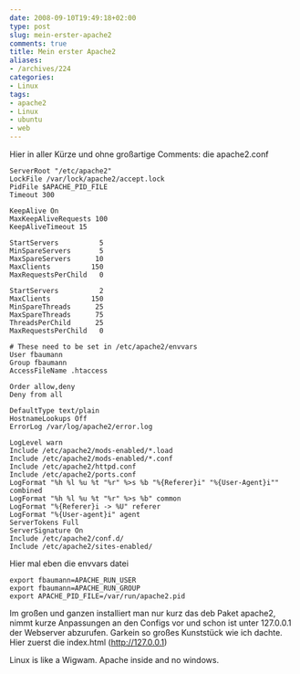 ```yaml
---
date: 2008-09-10T19:49:18+02:00
type: post
slug: mein-erster-apache2
comments: true
title: Mein erster Apache2
aliases:
- /archives/224
categories:
- Linux
tags:
- apache2
- Linux
- ubuntu
- web
---
```


Hier in aller Kürze und ohne großartige Comments: die apache2.conf


```
ServerRoot "/etc/apache2"
LockFile /var/lock/apache2/accept.lock
PidFile $APACHE_PID_FILE
Timeout 300

KeepAlive On
MaxKeepAliveRequests 100
KeepAliveTimeout 15

StartServers          5
MinSpareServers       5
MaxSpareServers      10
MaxClients          150
MaxRequestsPerChild   0

StartServers          2
MaxClients          150
MinSpareThreads      25
MaxSpareThreads      75
ThreadsPerChild      25
MaxRequestsPerChild   0

# These need to be set in /etc/apache2/envvars
User fbaumann
Group fbaumann
AccessFileName .htaccess

Order allow,deny
Deny from all

DefaultType text/plain
HostnameLookups Off
ErrorLog /var/log/apache2/error.log

LogLevel warn
Include /etc/apache2/mods-enabled/*.load
Include /etc/apache2/mods-enabled/*.conf
Include /etc/apache2/httpd.conf
Include /etc/apache2/ports.conf
LogFormat "%h %l %u %t "%r" %>s %b "%{Referer}i" "%{User-Agent}i"" combined
LogFormat "%h %l %u %t "%r" %>s %b" common
LogFormat "%{Referer}i -> %U" referer
LogFormat "%{User-agent}i" agent
ServerTokens Full
ServerSignature On
Include /etc/apache2/conf.d/
Include /etc/apache2/sites-enabled/
```

Hier mal eben die envvars datei

```
export fbaumann=APACHE_RUN_USER
export fbaumann=APACHE_RUN_GROUP
export APACHE_PID_FILE=/var/run/apache2.pid
```

Im großen und ganzen installiert man nur kurz das deb Paket apache2, nimmt
kurze Anpassungen an den Configs vor und schon ist unter 127.0.0.1 der
Webserver abzurufen. Garkein so großes Kunststück wie ich dachte. Hier
zuerst die index.html (http://127.0.0.1)

Linux is like a Wigwam. Apache inside and no windows.

